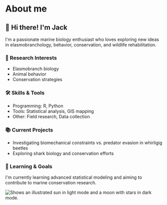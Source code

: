# About me

## 👋 Hi there! I'm Jack

I'm a passionate marine biology enthusiast who loves exploring new ideas in elasmobranchology, behavior, conservation, and wildlife rehabilitation.

### 🔬 Research Interests
- Elasmobranch biology
- Animal behavior
- Conservation strategies

### 🛠️ Skills & Tools
- Programming: R, Python
- Tools: Statistical analysis, GIS mapping
- Other: Field research, Data collection

### 📚 Current Projects
- Investigating biomechanical constraints vs. predator evasion in whirligig beetles
- Exploring shark biology and conservation efforts

### 🌱 Learning & Goals
I'm currently learning advanced statistical modeling and aiming to contribute to marine conservation research.


<picture>
  <source media="(prefers-color-scheme: dark)" srcset="https://user-images.githubusercontent.com/25423296/163456776-7f95b81a-f1ed-45f7-b7ab-8fa810d529fa.png">
  <source media="(prefers-color-scheme: light)" srcset="https://user-images.githubusercontent.com/25423296/163456779-a8556205-d0a5-45e2-ac17-42d089e3c3f8.png">
  <img alt="Shows an illustrated sun in light mode and a moon with stars in dark mode." src="https://user-images.githubusercontent.com/25423296/163456779-a8556205-d0a5-45e2-ac17-42d089e3c3f8.png">
</picture>

